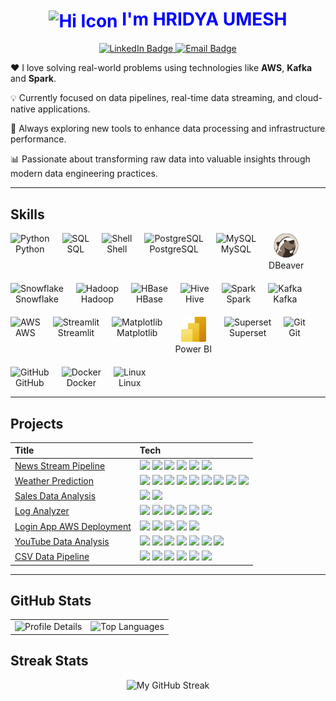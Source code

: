 <h1 align="center" style="color: blue;">
  <img src="https://cdn-icons-png.flaticon.com/512/14036/14036432.png" alt="Hi Icon" width="48" height="48" style="vertical-align: middle;">
  <strong style="color: blue;">I'm HRIDYA UMESH</strong>
</h1>

<p align="center">
  <a href="https://www.linkedin.com/in/hridya-umesh-860078319" target="_blank">
    <img src="https://img.shields.io/badge/LinkedIn-0077B5?logo=linkedin&logoColor=white&style=for-the-badge" alt="LinkedIn Badge"/>
  </a>
  <a href="mailto:hridyaumesh2@gmail.com">
    <img src="https://img.shields.io/badge/Email-EB4432?logo=gmail&logoColor=white&style=for-the-badge" alt="Email Badge"/>
  </a>
</p>



 ❤️ I love solving real-world problems using technologies like **AWS**, **Kafka** and **Spark**.  


 💡 Currently focused on data pipelines, real-time data streaming, and cloud-native applications.  


 🌱 Always exploring new tools to enhance data processing and infrastructure performance.  
 

 📊 Passionate about transforming raw data into valuable insights through modern data engineering practices.


---


<h2>Skills</h2>
<div style="display: flex; flex-wrap: wrap; gap: 20px;">
  <div align="center">
    <img src="https://cdn.jsdelivr.net/gh/devicons/devicon/icons/python/python-original.svg" width="40" height="40" alt="Python"/><br>Python
  </div>
  <div align="center">
    <img src="https://img.icons8.com/ios-filled/50/000000/sql.png" width="32" height="32" alt="SQL"/><br>SQL
  </div>
  <div align="center">
    <img src="https://cdn.jsdelivr.net/gh/devicons/devicon/icons/bash/bash-original.svg" width="40" height="40" alt="Shell"/><br>Shell
  </div>
  <div align="center">
    <img src="https://cdn.jsdelivr.net/gh/devicons/devicon/icons/postgresql/postgresql-original.svg" width="40" height="40" alt="PostgreSQL"/><br>PostgreSQL
  </div>
  <div align="center">
    <img src="https://cdn.jsdelivr.net/gh/devicons/devicon/icons/mysql/mysql-original.svg" width="40" height="40" alt="MySQL"/><br>MySQL
  </div>
  <div align="center">
    <img src="https://raw.githubusercontent.com/Hridya2001/Hridya2001/main/Assets/dbeaver-original.svg" width="40" height="40" alt="DBeaver"/><br>DBeaver
  </div>
  <div align="center">
    <img src="https://img.icons8.com/color/48/snowflake.png" width="40" height="40" alt="Snowflake"/><br>Snowflake
  </div>
  <div align="center">
    <img src="https://cdn.jsdelivr.net/gh/devicons/devicon/icons/hadoop/hadoop-original.svg" width="40" height="40" alt="Hadoop"/><br>Hadoop
  </div>
  <div align="center">
    <img src="https://hbase.apache.org/images/hbase_logo.png" width="40" height="40" alt="HBase"/><br>HBase
  </div>
  <div align="center">
    <img src="https://hive.apache.org/images/hive.svg" width="40" height="40" alt="Hive"/><br>Hive
  </div>
  <div align="center">
    <img src="https://cdn.jsdelivr.net/gh/devicons/devicon/icons/apache/apache-original.svg" width="40" height="40" alt="Spark"/><br>Spark
  </div>
  <div align="center">
    <img src="https://cdn.jsdelivr.net/gh/devicons/devicon/icons/apachekafka/apachekafka-original.svg" width="40" height="40" alt="Kafka"/><br>Kafka
  </div>
  <div align="center">
    <img src="https://img.icons8.com/color/48/000000/amazon-web-services.png" width="40" height="40" alt="AWS"/><br>AWS
  </div>
  <div align="center">
    <img src="https://cdn.jsdelivr.net/gh/devicons/devicon/icons/streamlit/streamlit-original.svg" width="40" height="40" alt="Streamlit"/><br>Streamlit
  </div>
  <div align="center">
    <img src="https://matplotlib.org/_static/images/logo2.svg" width="40" height="40" alt="Matplotlib"/><br>Matplotlib
  </div>
  <div align="center">
    <img src="https://raw.githubusercontent.com/Hridya2001/Hridya2001/main/Assets/power-bi.svg" width="40" height="40" alt="Power BI"/><br>Power BI
  </div>
  <div align="center">
    <img src="https://logo.svgcdn.com/l/apache-superset.svg" width="40" height="40" alt="Superset"/><br>Superset
  </div>
  <div align="center">
    <img src="https://cdn.jsdelivr.net/gh/devicons/devicon/icons/git/git-original.svg" width="40" height="40" alt="Git"/><br>Git
  </div>
  <div align="center">
    <img src="https://cdn.jsdelivr.net/gh/devicons/devicon/icons/github/github-original.svg" width="40" height="40" alt="GitHub"/><br>GitHub
  </div>
  <div align="center">
    <img src="https://cdn.jsdelivr.net/gh/devicons/devicon/icons/docker/docker-original.svg" width="40" height="40" alt="Docker"/><br>Docker
  </div>
  <div align="center">
    <img src="https://cdn.jsdelivr.net/gh/devicons/devicon/icons/linux/linux-original.svg" width="40" height="40" alt="Linux"/><br>Linux
  </div>
</div>


---
##  Projects

<table>
  <thead>
    <tr>
      <th align="left">Title</th>
      <th align="left">Tech</th>
    </tr>
  </thead>
  <tbody>
    <tr>
      <td><a href="https://github.com/Hridya2001/news-stream-pipeline" target="_blank">News Stream Pipeline</a></td>
      <td>
        <img src="https://img.shields.io/badge/Kafka-231F20?logo=apachekafka&logoColor=white&style=flat-square">
        <img src="https://img.shields.io/badge/Spark-E25A1C?logo=apachespark&logoColor=white&style=flat-square">
        <img src="https://img.shields.io/badge/Python-3776AB?logo=python&logoColor=white&style=flat-square">
        <img src="https://img.shields.io/badge/PostgreSQL-336791?logo=postgresql&logoColor=white&style=flat-square">
        <img src="https://img.shields.io/badge/Streamlit-FF4B4B?logo=streamlit&logoColor=white&style=flat-square">
        <img src="https://img.shields.io/badge/AWS-232F3E?logo=amazonaws&logoColor=white&style=flat-square">
      </td>
    </tr>
    <tr>
  <td><a href="https://github.com/Hridya2001/Weather-prediction-AWS" target="_blank">Weather Prediction</a></td>
  <td>
    <img src="https://img.shields.io/badge/API-0052CC?logo=fastapi&logoColor=white&style=flat-square">
    <img src="https://img.shields.io/badge/EventBridge-FF69B4?logo=amazoneventbridge&logoColor=white&style=flat-square">
    <img src="https://img.shields.io/badge/AWS%20Lambda-FF9900?logo=awslambda&logoColor=white&style=flat-square">
    <img src="https://img.shields.io/badge/DynamoDB-4053D6?logo=amazondynamodb&logoColor=white&style=flat-square">
    <img src="https://img.shields.io/badge/IAM-FF0000?logo=aws&logoColor=white&style=flat-square">
    <img src="https://img.shields.io/badge/S3-569A31?logo=amazons3&logoColor=white&style=flat-square">
    <img src="https://img.shields.io/badge/SQS-FF69B4?logo=amazonsqs&logoColor=white&style=flat-square">
    <img src="https://img.shields.io/badge/Snowflake-56B9EB?logo=snowflake&logoColor=white&style=flat-square">
    <img src="https://img.shields.io/badge/SQL-003B57?logo=postgresql&logoColor=white&style=flat-square">
  </td>
    </tr>
    <tr>
      <td><a href="https://github.com/Hridya2001/kaggle-sales-data-mysql-analysis" target="_blank">Sales Data Analysis</a></td>
      <td>
        <img src="https://img.shields.io/badge/MySQL-00758F?logo=mysql&logoColor=white&style=flat-square">
        <img src="https://img.shields.io/badge/Excel-217346?logo=microsoft-excel&logoColor=white&style=flat-square">
      </td>
    </tr>
    <tr>
  <td><a href="https://github.com/Hridya2001/Serverless-log-analyzer-aws" target="_blank">Log Analyzer</a></td>
  <td>
    <img src="https://img.shields.io/badge/AWS%20Lambda-FF9900?logo=awslambda&logoColor=white&style=flat-square">
    <img src="https://img.shields.io/badge/CloudWatch-FFB6C1?logo=amazoncloudwatch&logoColor=white&style=flat-square">
    <img src="https://img.shields.io/badge/S3-569A31?logo=amazons3&logoColor=white&style=flat-square">
    <img src="https://img.shields.io/badge/Glue-800080?logo=awsglue&logoColor=white&style=flat-square">
    <img src="https://img.shields.io/badge/Athena-232F3E?logo=amazonathena&logoColor=white&style=flat-square">
    <img src="https://img.shields.io/badge/SNS-FF69B4?logo=amazonsns&logoColor=white&style=flat-square">
  </td>
  </tr>
    <tr>
      <td><a href="https://github.com/Hridya2001/Basiclogin-AWS-deployment" target="_blank">Login App AWS Deployment</a></td>
      <td>
        <img src="https://img.shields.io/badge/Shell-121011?logo=gnubash&logoColor=white&style=flat-square">
        <img src="https://img.shields.io/badge/EC2-FF9900?logo=amazonec2&logoColor=white&style=flat-square">
        <img src="https://img.shields.io/badge/RDS-527FFF?logo=amazonrds&logoColor=white&style=flat-square">
        <img src="https://img.shields.io/badge/S3-569A31?logo=amazons3&logoColor=white&style=flat-square">
        <img src="https://img.shields.io/badge/Docker-2496ED?logo=docker&logoColor=white&style=flat-square">
      </td>
    </tr>
    <tr>
  <td><a href="https://github.com/Hridya2001/youtube-trending-data-pipeline" target="_blank">YouTube Data Analysis</a></td>
  <td>
    <img src="https://img.shields.io/badge/API-0052CC?logo=fastapi&logoColor=white&style=flat-square">
    <img src="https://img.shields.io/badge/EventBridge-FF69B4?logo=amazoneventbridge&logoColor=white&style=flat-square">
    <img src="https://img.shields.io/badge/AWS%20Lambda-FF9900?logo=awslambda&logoColor=white&style=flat-square">
    <img src="https://img.shields.io/badge/S3-569A31?logo=amazons3&logoColor=white&style=flat-square">
    <img src="https://img.shields.io/badge/Glue-800080?logo=awsglue&logoColor=white&style=flat-square">
    <img src="https://img.shields.io/badge/Athena-232F3E?logo=amazonathena&logoColor=white&style=flat-square">
    <img src="https://img.shields.io/badge/SQL-336791?logo=postgresql&logoColor=white&style=flat-square">
  </td>
  </tr>
    <tr>
  <td><a href="https://github.com/Hridya2001/aws-csv-data-pipeline" target="_blank">CSV Data Pipeline</a></td>
  <td>
    <img src="https://img.shields.io/badge/Python-3776AB?logo=python&logoColor=white&style=flat-square">
    <img src="https://img.shields.io/badge/SQL-1C1C1C?logo=sqlite&logoColor=white&style=flat-square">
    <img src="https://img.shields.io/badge/S3-569A31?logo=amazons3&logoColor=white&style=flat-square">
    <img src="https://img.shields.io/badge/AWS%20Lambda-FF9900?logo=awslambda&logoColor=white&style=flat-square">
    <img src="https://img.shields.io/badge/Glue-800080?logo=awsglue&logoColor=white&style=flat-square">
    <img src="https://img.shields.io/badge/QuickSight-2D9CDB?logo=amazonquicksight&logoColor=white&style=flat-square">
  </td>
  </tr>
  </tbody>
</table>

---

## GitHub Stats
<table>
  <tr>
    <td>
      <img width="500" 
           src="https://github-profile-summary-cards.vercel.app/api/cards/profile-details?username=Hridya2001&theme=transparent" 
           alt="Profile Details"/>
    </td>
    <td>
      <img width="400" 
           src="https://github-readme-stats.vercel.app/api/top-langs/?username=Hridya2001&layout=compact&theme=default" 
           alt="Top Languages"/>
    </td>
  </tr> 
</table>

## Streak Stats
<div align="center">
  <img width="450"
       src="https://streak-stats.demolab.com?user=Hridya2001&theme=default"
       alt="My GitHub Streak"/>
</div>
